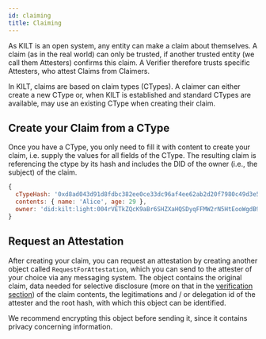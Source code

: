 ```yaml
---
id: claiming
title: Claiming
---
```

As KILT is an open system, any entity can make a claim about themselves. A claim (as in the real world) can only be trusted, if another trusted entity (we call them Attesters) confirms this claim. A Verifier therefore trusts specific Attesters, who attest Claims from Claimers.

In KILT, claims are based on claim types (CTypes). A claimer can either create a new CType or, when KILT is established and standard CTypes are available, may use an existing CType when creating their claim.

## Create your Claim from a CType

Once you have a CType, you only need to fill it with content to create your claim, i.e. supply the values for all fields of the CType.
The resulting claim is referencing the ctype by its hash and includes the DID of the owner (i.e., the subject) of the claim.

```js title="Example Claim"
{
  cTypeHash: '0xd8ad043d91d8fdbc382ee0ce33dc96af4ee62ab2d20f7980c49d3e577d80e5f5',
  contents: { name: 'Alice', age: 29 },
  owner: 'did:kilt:light:004rVETkZQcK9aBr6SHZXaHQSDyqFFMW2rN5HtEooWgdB92JMg'
}
```

## Request an Attestation

After creating your claim, you can request an attestation by creating another object called `RequestForAttestation`, which you can send to the attester of your choice via any messaging system.
The object contains the original claim, data needed for selective disclosure (more on that in the [verification section](/docs/concepts/Credentials/verification)) of the claim contents, the legitimations and / or delegation id of the attester and the root hash, with which this object can be identified.

We recommend encrypting this object before sending it, since it contains privacy concerning information.

